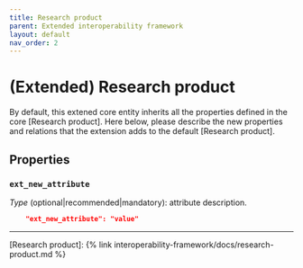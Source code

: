 ```yaml
---
title: Research product
parent: Extended interoperability framework
layout: default
nav_order: 2
---
```


# (Extended) Research product

By default, this extened core entity inherits all the properties defined in the core [Research product].
Here below, please describe the new properties and relations that the extension adds to the default [Research product].


## Properties

### `ext_new_attribute`
*Type* (optional|recommended|mandatory): attribute description.

```json
    "ext_new_attribute": "value"
```

----
[Research product]: {% link interoperability-framework/docs/research-product.md %}